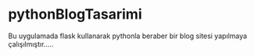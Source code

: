 # pythonBlogTasarimi


Bu uygulamada flask kullanarak pythonla beraber bir blog sitesi yapılmaya çalışılmıştır.....
